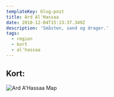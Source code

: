 ```yaml
---
templateKey: blog-post
title: Ard Al'Hassaa
date: 2018-12-04T15:13:37.349Z
description: 'Småsten, sand og drager.'
tags:
  - region
  - kort
  - al'hassaa
---
```

## Kort:

![Ard A'Hassaa Map](/img/alhassaa-map.jpg)
